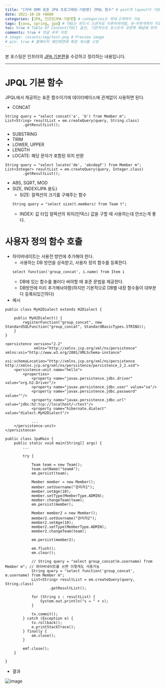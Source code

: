 ```yaml
---
title: "[자바 ORM 표준 JPA 프로그래밍-기본편] JPQL 함수" # post의 layout이 기본적으로 post로 설정되어있어서 Front Matter에 따로 layout변수를 만들어 주지 않아도 됨
date: 2021-10-28 +0800
categories: [JPA, 인프런JPA-기본편] # categories는 최대 2개까지 가능
tags: [java, spring, jpa] # TAG는 반드시 소문자로 이루어져야함, 0~무한개까지 지정 가능
toc: true # Table Of Content(TOC) 옵션, 기본적으로 포스트의 오른쪽 패널에 위치
comments: true # 댓글 유무 지정
# image: /assets/img/test.png # Preview image
# pin: true # 홈페이지 메인화면에 특정 게시물 고정
---
```


본 포스팅은 인프러의 [JPA 기본편](https://www.inflearn.com/course/ORM-JPA-Basic#)을 수강하고 정리하는 내용입니다.

<hr>

# JPQL 기본 함수
JPQL에서 제공하는 표준 함수이기에 데이터베이스에 관계없이 사용하면 된다.

- CONCAT

~~~
String query = "select concat('a', 'b') from Member m";
List<String> resultList = em.createQuery(query, String.class)
        .getResultList();
~~~

- SUBSTRING
- TRIM
- LOWER, UPPER
- LENGTH
- LOCATE: 해당 문자가 포함된 위치 반환

~~~
String query = "select locate('de', 'abcdegf') from Member m";
List<Integer> resultList = em.createQuery(query, Integer.class)
        .getResultList();
~~~

- ABS, SQRT, MOD
- SIZE, INDEX(JPA 용도)
  - SIZE: 컬렉션의 크기를 구해주는 함수
  ~~~
  String query = "select size(t.members) from Team t";
  ~~~
  - INDEX: 값 타입 컬렉션의 위치(인덱스) 값을 구할 때 사용하는데 안쓰는게 좋다.

# 사용자 정의 함수 호출
- 하이버네이트는 사용전 방언에 추가해야 한다.
  - 사용하는 DB 방언을 상속받고, 사용자 정의 함수를 등록한다.
  ~~~
  select function('group_concat', i.name) from Item i
  ~~~
  - DB에 있는 함수를 불러다 써야할 때 표준 문법을 제공한다.
  - DB방언에 미리 추가해놔야함(하지만 기본적으로 DB별 내장 함수들이 대부분 다 등록되있긴하다)
- 예시

~~~
public class MyH2Dialect extends H2Dialect {

    public MyH2Dialect() {
        registerFunction("group_concat", new StandardSQLFunction("group_concat", StandardBasicTypes.STRING));
    }
}

<persistence version="2.2"
             xmlns="http://xmlns.jcp.org/xml/ns/persistence" xmlns:xsi="http://www.w3.org/2001/XMLSchema-instance"
             xsi:schemaLocation="http://xmlns.jcp.org/xml/ns/persistence http://xmlns.jcp.org/xml/ns/persistence/persistence_2_2.xsd">
    <persistence-unit name="hello">
        <properties>
            <property name="javax.persistence.jdbc.driver" value="org.h2.Driver"/>
            <property name="javax.persistence.jdbc.user" value="sa"/>
            <property name="javax.persistence.jdbc.password" value=""/>
            <property name="javax.persistence.jdbc.url" value="jdbc:h2:tcp://localhost/~/test"/>
            <property name="hibernate.dialect" value="dialect.MyH2Dialect"/>
            
            ...
    </persistence-unit>
</persistence>

public class JpaMain {
    public static void main(String[] args) {
        ...

        try {

            Team team = new Team();
            team.setName("teamA");
            em.persist(team);

            Member member = new Member();
            member.setUsername("관리자1");
            member.setAge(10);
            member.setType(MemberType.ADMIN);
            member.changeTeam(team);
            em.persist(member);

            Member member2 = new Member();
            member2.setUsername("관리자2");
            member2.setAge(10);
            member2.setType(MemberType.ADMIN);
            member2.changeTeam(team);

            em.persist(member2);

            em.flush();
            em.clear();
        
            // String query = "select group_concat(m.username) from Member m"; // 하이버네이트를 쓰면 이렇게도 사용가능
            String query = "select function('group_concat', m.username) from Member m";
            List<String> resultList = em.createQuery(query, String.class)
                    .getResultList();

            for (String s : resultList) {
                System.out.println("s = " + s);
            }
            
            tx.commit();
        } catch (Exception e) {
            tx.rollback();
            e.printStackTrace();
        } finally {
            em.close();
        }

        emf.close();
    }

}
~~~

- 결과

![image](https://user-images.githubusercontent.com/44339530/139217295-5e8536a1-4161-44c9-bbbc-b231eae03bc0.png)

